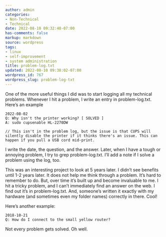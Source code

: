 ```yaml
---
author: admin
categories:
- Non-Technical
- Technical
date: 2022-08-10 09:32:40-07:00
has-comments: false
markup: markdown
source: wordpress
tags:
- linux
- self-improvement
- system administration
title: problem-log.txt
updated: 2022-08-10 09:38:02-07:00
wordpress_id: 767
wordpress_slug: problem-log-txt
---
```

One of the more useful things I did was to start logging all my technical problems. Whenever I hit a problem, I write an entry in problem-log.txt. Here’s an example

```
2022-08-02
Q: Why isn't the printer working? [ SOLVED ]
A: sudo cupsenable HL-2270DW

// This isn't in the problem log, but the issue is that CUPS will silently disable the printer if it thinks there's an issue. This can happen if you pull a USB cord mid-print.
```

I write the date, the question, and the answer. Later, when I have a tough or annoying problem, I try to grep problem-log.txt. I’ll add a note if I solve a problem using the log, too.

This was an interesting project to look at 5 years later. I didn’t see benefits until 1-2 years later. It does not help me think through a problem. It’s hard to remember to do. But, over time it’s built up and become invaluable to me. I hit a tricky problem, and I can’t immediately find an answer on the web. I find out it’s in problem-log.txt. And, someone’s written it exactly with my hardware (and sometimes even my folder names) correctly in there. Cool!

Here’s another example:

```
2018-10-21
Q: How do I connect to the small yellow router?
```

Not every problem gets solved. Oh well.
